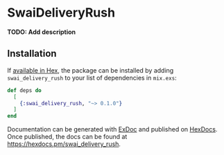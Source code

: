 # SwaiDeliveryRush

**TODO: Add description**

## Installation

If [available in Hex](https://hex.pm/docs/publish), the package can be installed
by adding `swai_delivery_rush` to your list of dependencies in `mix.exs`:

```elixir
def deps do
  [
    {:swai_delivery_rush, "~> 0.1.0"}
  ]
end
```

Documentation can be generated with [ExDoc](https://github.com/elixir-lang/ex_doc)
and published on [HexDocs](https://hexdocs.pm). Once published, the docs can
be found at <https://hexdocs.pm/swai_delivery_rush>.

